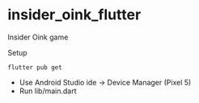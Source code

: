 # insider_oink_flutter

Insider Oink game

Setup

    flutter pub get

- Use Android Studio ide -> Device Manager (Pixel 5)
- Run lib/main.dart